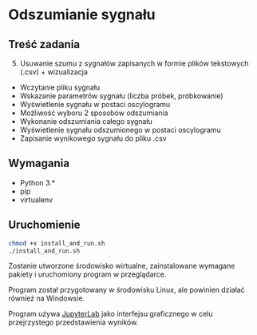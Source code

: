 # Odszumianie sygnału

## Treść zadania

5. Usuwanie szumu z sygnałów zapisanych w formie plików tekstowych (.csv) + wizualizacja
* Wczytanie pliku sygnału
* Wskazanie parametrów sygnału (liczba próbek, próbkowanie)
* Wyświetlenie sygnału w postaci oscylogramu
* Możliwość wyboru 2 sposobów odszumiania
* Wykonanie odszumiania całego sygnału
* Wyświetlenie sygnału odszumionego w postaci oscylogramu
* Zapisanie wynikowego sygnału do pliku .csv

## Wymagania

* Python 3.*
* pip
* virtualenv

## Uruchomienie

```bash
chmod +x install_and_run.sh
./install_and_run.sh
```

Zostanie utworzone środowisko wirtualne, zainstalowane wymagane pakiety i uruchomiony program w przeglądarce.

Program został przygotowany w środowisku Linux, ale powinien działać również na Windowsie.

Program używa [JupyterLab](https://jupyterlab.readthedocs.io/en/stable/) jako interfejsu graficznego w celu przejrzystego przedstawienia wyników.
